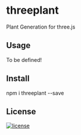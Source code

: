 # threeplant

Plant Generation for three.js

## Usage

To be defined!

## Install

npm i threeplant --save

<!---
## Init Node Project:
npm init

## Build
npm publish (one time password: google authenticator)

-->

## License

[![license](https://img.shields.io/badge/license-MIT-mint)](LICENSE.md)
